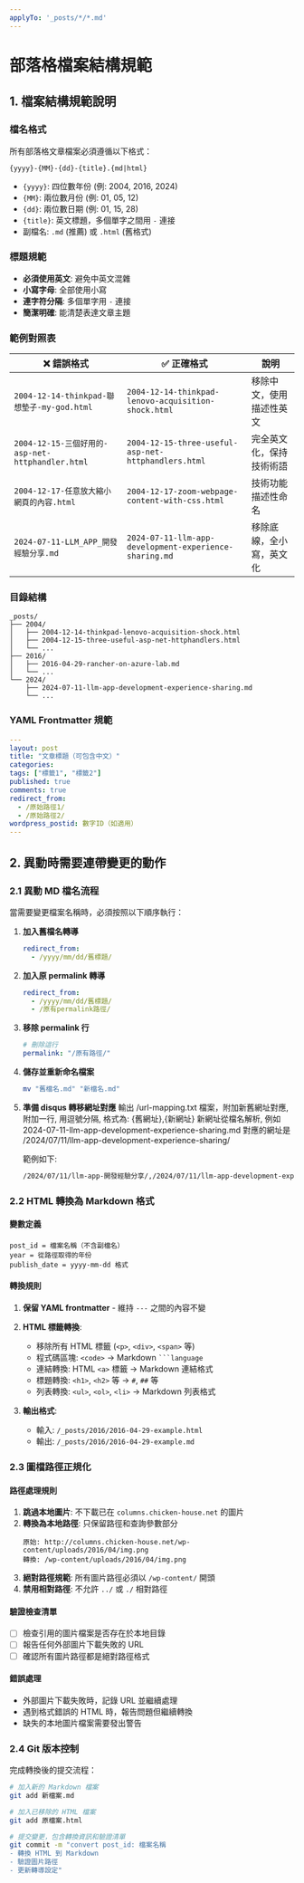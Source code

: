 ```yaml
---
applyTo: '_posts/*/*.md'
---
```


# 部落格檔案結構規範

## 1. 檔案結構規範說明

### 檔名格式
所有部落格文章檔案必須遵循以下格式：
```
{yyyy}-{MM}-{dd}-{title}.{md|html}
```

- `{yyyy}`: 四位數年份 (例: 2004, 2016, 2024)
- `{MM}`: 兩位數月份 (例: 01, 05, 12)
- `{dd}`: 兩位數日期 (例: 01, 15, 28)
- `{title}`: 英文標題，多個單字之間用 `-` 連接
- 副檔名: `.md` (推薦) 或 `.html` (舊格式)

### 標題規範
- **必須使用英文**: 避免中英文混雜
- **小寫字母**: 全部使用小寫
- **連字符分隔**: 多個單字用 `-` 連接
- **簡潔明確**: 能清楚表達文章主題

### 範例對照表

| ❌ 錯誤格式 | ✅ 正確格式 | 說明 |
|------------|------------|------|
| `2004-12-14-thinkpad-聯想墊子-my-god.html` | `2004-12-14-thinkpad-lenovo-acquisition-shock.html` | 移除中文，使用描述性英文 |
| `2004-12-15-三個好用的-asp-net-httphandler.html` | `2004-12-15-three-useful-asp-net-httphandlers.html` | 完全英文化，保持技術術語 |
| `2004-12-17-任意放大縮小網頁的內容.html` | `2004-12-17-zoom-webpage-content-with-css.html` | 技術功能描述性命名 |
| `2024-07-11-LLM_APP_開發經驗分享.md` | `2024-07-11-llm-app-development-experience-sharing.md` | 移除底線，全小寫，英文化 |

### 目錄結構
```
_posts/
├── 2004/
│   ├── 2004-12-14-thinkpad-lenovo-acquisition-shock.html
│   ├── 2004-12-15-three-useful-asp-net-httphandlers.html
│   └── ...
├── 2016/
│   ├── 2016-04-29-rancher-on-azure-lab.md
│   └── ...
└── 2024/
    ├── 2024-07-11-llm-app-development-experience-sharing.md
    └── ...
```

### YAML Frontmatter 規範
```yaml
---
layout: post
title: "文章標題（可包含中文）"
categories: 
tags: ["標籤1", "標籤2"]
published: true
comments: true
redirect_from:
  - /原始路徑1/
  - /原始路徑2/
wordpress_postid: 數字ID（如適用）
---
```

## 2. 異動時需要連帶變更的動作

### 2.1 異動 MD 檔名流程

當需要變更檔案名稱時，必須按照以下順序執行：

1. **加入舊檔名轉導**
   ```yaml
   redirect_from:
     - /yyyy/mm/dd/舊標題/
   ```

2. **加入原 permalink 轉導**
   ```yaml
   redirect_from:
     - /yyyy/mm/dd/舊標題/
     - /原有permalink路徑/
   ```

3. **移除 permalink 行**
   ```yaml
   # 刪除這行
   permalink: "/原有路徑/"
   ```

4. **儲存並重新命名檔案**
   ```bash
   mv "舊檔名.md" "新檔名.md"
   ```

5. **準備 disqus 轉移網址對應**
   輸出 /url-mapping.txt 檔案，附加新舊網址對應, 附加一行, 用逗號分隔, 格式為: {舊網址},{新網址}
   新網址從檔名解析, 例如 2024-07-11-llm-app-development-experience-sharing.md 對應的網址是 /2024/07/11/llm-app-development-experience-sharing/

   範例如下:
   ```txt
   /2024/07/11/llm-app-開發經驗分享/,/2024/07/11/llm-app-development-experience-sharing/
   ```
   
   <!-- - 參考資訊: [Disqus URL Mapping](https://help.disqus.com/en/articles/1717101-using-url-mapping-to-redirect-comments)
   - 需要在 Disqus 後台設定新的 URL 對應: https://andrew0928.disqus.com/admin/discussions/migrate/ -->

### 2.2 HTML 轉換為 Markdown 格式

#### 變數定義
```
post_id = 檔案名稱（不含副檔名）
year = 從路徑取得的年份
publish_date = yyyy-mm-dd 格式
```

#### 轉換規則
1. **保留 YAML frontmatter** - 維持 `---` 之間的內容不變
2. **HTML 標籤轉換**:
   - 移除所有 HTML 標籤 (`<p>`, `<div>`, `<span>` 等)
   - 程式碼區塊: `<code>` → Markdown ` ```language `
   - 連結轉換: HTML `<a>` 標籤 → Markdown 連結格式
   - 標題轉換: `<h1>`, `<h2>` 等 → `#`, `##` 等
   - 列表轉換: `<ul>`, `<ol>`, `<li>` → Markdown 列表格式

3. **輸出格式**:
   - 輸入: `/_posts/2016/2016-04-29-example.html`
   - 輸出: `/_posts/2016/2016-04-29-example.md`

### 2.3 圖檔路徑正規化

#### 路徑處理規則
1. **跳過本地圖片**: 不下載已在 `columns.chicken-house.net` 的圖片
2. **轉換為本地路徑**: 只保留路徑和查詢參數部分
   ```
   原始: http://columns.chicken-house.net/wp-content/uploads/2016/04/img.png
   轉換: /wp-content/uploads/2016/04/img.png
   ```
3. **絕對路徑規範**: 所有圖片路徑必須以 `/wp-content/` 開頭
4. **禁用相對路徑**: 不允許 `../` 或 `./` 相對路徑

#### 驗證檢查清單
- [ ] 檢查引用的圖片檔案是否存在於本地目錄
- [ ] 報告任何外部圖片下載失敗的 URL
- [ ] 確認所有圖片路徑都是絕對路徑格式

#### 錯誤處理
- 外部圖片下載失敗時，記錄 URL 並繼續處理
- 遇到格式錯誤的 HTML 時，報告問題但繼續轉換
- 缺失的本地圖片檔案需要發出警告

### 2.4 Git 版本控制

完成轉換後的提交流程：
```bash
# 加入新的 Markdown 檔案
git add 新檔案.md

# 加入已移除的 HTML 檔案
git add 原檔案.html

# 提交變更，包含轉換資訊和驗證清單
git commit -m "convert post_id: 檔案名稱
- 轉換 HTML 到 Markdown
- 驗證圖片路徑
- 更新轉導設定"
```